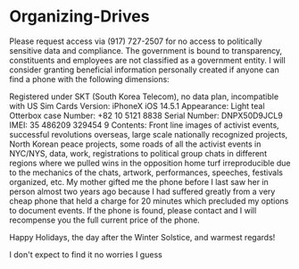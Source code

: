 # Organizing-Drives

Please request access via (917) 727-2507 for no access to politically sensitive data and compliance.
The government is bound to transparency, constituents and employees are not classified as a government entity.
I will consider granting beneficial information personally created if anyone can find a phone with the following dimensions:

Registered under SKT (South Korea Telecom), no data plan, incompatible with US Sim Cards
Version: iPhoneX iOS 14.5.1
Appearance:  Light teal Otterbox case
Number: +82 10 5121 8838
Serial Number: DNPX50D9JCL9
IMEI: 35 486209 329454 9
Contents: Front line images of activist events, successful revolutions overseas, large scale nationally recognized projects, North Korean peace projects, some roads of all the activist events in NYC/NYS, data, work, registrations to political group chats in different regions where we pulled wins in the opposition home turf irreproducible due to the mechanics of the chats, artwork, performances, speeches, festivals organized, etc.  My mother gifted me the phone before I last saw her in person almost two years ago because I had suffered greatly from a very cheap phone that held a charge for 20 minutes which precluded my options to document events.
If the phone is found, please contact and I will recompense you the full current price of the phone. 

Happy Holidays, the day after the Winter Solstice, and warmest regards!

I don't expect to find it no worries I guess
